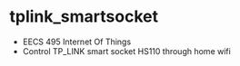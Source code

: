 # tplink_smartsocket
- EECS 495 Internet Of Things
- Control TP_LINK smart socket HS110 through home wifi
